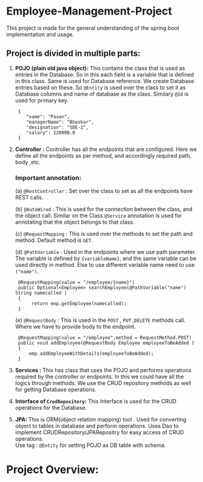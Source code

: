 # Employee-Management-Project

This project is made for the general understanding of the spring boot implementation and usage.

## Project is divided in multiple parts:
1. <b>POJO (plain old java object):</b> This contains the class that is used as entries in the Database.
    So in this each field is a variable that is defined in this class. Same is used for Database reference.
   We create Database entries based on these. So ``@Entity`` is used over the class to set it as
   Database columns and name of database as the class. Similary ``@Id`` is used for primary key.
   
        {
           "name": "Pavan",
           "managerName": "Bhaskar",
           "designation": "SDE-2",
           "salary": 220000.0
        }

2. <b>Controller :</b> Controller has all the endpoints that are configured. Here we define all the endpoints
as per method, and accordingly required path, body ,etc.
   
    ### Important annotation:
    
    (a) ``@RestController`` : Set over the class to set as all the endpoints have REST calls.
    
    (b) ``@AutoWired`` : This is used for the connection between the class, and the object call. Similar on the 
    Class ``@Service`` annotation is used for annotating that the object belongs to that class.
    
    (c) ``@RequestMapping`` : This is used over the methods to set the path and method. Default method is ``GET``.
    
    (d) ``@PathVariable`` : Used in the endpoints where we use path parameter. The variable is defined by ``{variableName}``, and the same
    variable can be used directly in method. Else to use different variable name need to use ``("name")``.
    
        @RequestMapping(value = "/employee/{name}")
        public Optional<Employee> searchEmployee(@PathVariable("name") String namecalled )
        {
             return emp.getEmployee(namecalled);
        }
    
    (e) ``@RequestBody`` : This is used in the ``POST`` , ``PUT`` ,``DELETE`` methods call. Where we have to provide 
    body to the endpoint. 
    
        @RequestMapping(value = "/employee",method = RequestMethod.POST)
        public void addEmployee(@RequestBody Employee employeeToBeAdded )
        {
            emp.addEmployeeWithDetails(employeeToBeAdded);
        }
3. <b>Services :</b> This has class that uses the POJO and performs operations required by the controller or endpoints.
In this we could have all the logics through methods. We use the CRUD repository methods as well for getting Database operations.
   

4. <b>Interface of  ``CrudRepository``:</b> This Interface is used for the CRUD operations for the Database.


5. <b>JPA: </b> This is ORM(object relation mapping) tool . Used for converting object to tables in database and perform operations.
    Uses Dao to implement CRUDRepository/JPARepositry for easy access of CRUD operations.  
    Use tag : ```@Entity``` for setting POJO as DB table with schema.

# Project Overview:

